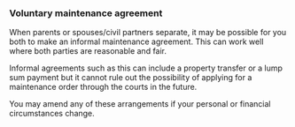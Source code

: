 ###  Voluntary maintenance agreement

When parents or spouses/civil partners separate, it may be possible for you
both to make an informal maintenance agreement. This can work well where both
parties are reasonable and fair.

Informal agreements such as this can include a property transfer or a lump sum
payment but it cannot rule out the possibility of applying for a maintenance
order through the courts in the future.

You may amend any of these arrangements if your personal or financial
circumstances change.
